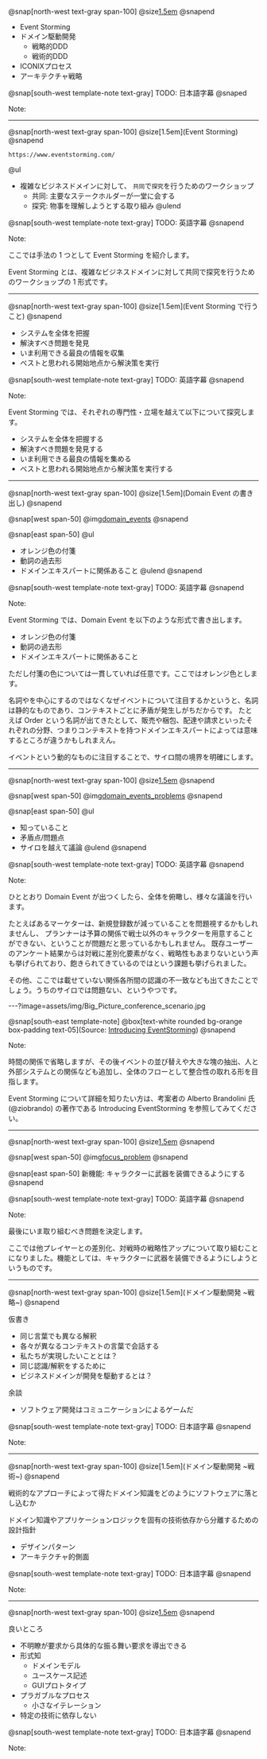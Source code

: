 @snap[north-west text-gray span-100]
@size[1.5em](設計・開発手法について)
@snapend

- Event Storming
- ドメイン駆動開発
    - 戦略的DDD
    - 戦術的DDD
- ICONIXプロセス
- アーキテクチャ戦略

@snap[south-west template-note text-gray]
TODO: 日本語字幕
@snaped

Note:

---

@snap[north-west text-gray span-100]
@size[1.5em](Event Storming)
@snapend

`https://www.eventstorming.com/`

@ul[](false)
* 複雑なビジネスドメインに対して、
  `共同`で`探究`を行うためのワークショップ
    * 共同: 主要なステークホルダーが一堂に会する
    * 探究: 物事を理解しようとする取り組み
@ulend

@snap[south-west template-note text-gray]
TODO: 英語字幕
@snapend

Note:

ここでは手法の 1 つとして Event Storming を紹介します。

Event Storming とは、複雑なビジネスドメインに対して共同で探究を行うためのワークショップの 1 形式です。

---

@snap[north-west text-gray span-100]
@size[1.5em](Event Storming で行うこと)
@snapend

* システムを全体を把握
* 解決すべき問題を発見
* いま利用できる最良の情報を収集
* ベストと思われる開始地点から解決策を実行

@snap[south-west template-note text-gray]
TODO: 英語字幕
@snapend

Note:

Event Storming では、それぞれの専門性・立場を越えて以下について探究します。 

* システムを全体を把握する
* 解決すべき問題を発見する
* いま利用できる最良の情報を集める
* ベストと思われる開始地点から解決策を実行する 

---

@snap[north-west text-gray span-100]
@size[1.5em](Domain Event の書き出し)
@snapend

@snap[west span-50]
@img[domain_events](assets/img/domain_events.jpg)
@snapend

@snap[east span-50]
@ul[](false)
* オレンジ色の付箋
* 動詞の過去形
* ドメインエキスパートに関係あること
@ulend
@snapend

@snap[south-west template-note text-gray]
TODO: 英語字幕
@snapend

Note:

Event Storming では、Domain Event を以下のような形式で書き出します。

* オレンジ色の付箋
* 動詞の過去形
* ドメインエキスパートに関係あること

ただし付箋の色については一貫していれば任意です。ここではオレンジ色とします。

名詞やを中心にするのではなくなぜイベントについて注目するかというと、名詞は静的なものであり、コンテキストごとに矛盾が発生しがちだからです。
たとえば Order という名詞が出てきたとして、販売や梱包、配達や請求といったそれぞれの分野、つまりコンテキストを持つドメインエキスパートによっては意味するところが違うかもしれまえん。

イベントという動的なものに注目することで、サイロ間の境界を明確にします。

---

@snap[north-west text-gray span-100]
@size[1.5em](ドメインイベントの議論)
@snapend

@snap[west span-50]
@img[domain_events_problems](assets/img/domain_events_problems.jpg)
@snapend

@snap[east span-50]
@ul[](false)
* 知っていること
* 矛盾点/問題点
* サイロを越えて議論
@ulend
@snapend

@snap[south-west template-note text-gray]
TODO: 英語字幕
@snapend

Note:

ひととおり Domain Event が出つくしたら、全体を俯瞰し、様々な議論を行います。

たとえばあるマーケターは、新規登録数が減っていることを問題視するかもしれませんし、
プランナーは予算の関係で戦士以外のキャラクターを用意することができない、ということが問題だと思っているかもしれません。
既存ユーザーのアンケート結果からは対戦に差別化要素がなく、戦略性もあまりないという声も挙げられており、飽きられてきているのではという課題も挙げられました。

その他、ここでは載せていない関係各所間の認識の不一致なども出てきたことでしょう。うちのサイロでは問題ない、というやつです。

---?image=assets/img/Big_Picture_conference_scenario.jpg

@snap[south-east template-note]
@box[text-white rounded bg-orange box-padding text-05](Source: [Introducing EventStorming](https://leanpub.com/introducing_eventstorming))
@snapend

Note:

時間の関係で省略しますが、その後イベントの並び替えや大きな塊の抽出、人と外部システムとの関係なども追加し、全体のフローとして整合性の取れる形を目指します。

Event Storming について詳細を知りたい方は、考案者の Alberto Brandolini 氏(@ziobrando) の著作である Introducing EventStorming を参照してみてください。  

---

@snap[north-west text-gray span-100]
@size[1.5em](焦点をあてる問題を選ぶ)
@snapend

@snap[west span-50]
@img[focus_problem](assets/img/focus_problem.jpg)
@snapend

@snap[east span-50]
新機能: キャラクターに武器を装備できるようにする
@snapend

@snap[south-west template-note text-gray]
TODO: 英語字幕
@snapend

Note:

最後にいま取り組むべき問題を決定します。

ここでは他プレイヤーとの差別化、対戦時の戦略性アップについて取り組むことになりました。機能としては、キャラクターに武器を装備できるようにしようというものです。

---

@snap[north-west text-gray span-100]
@size[1.5em](ドメイン駆動開発 ~戦略~)
@snapend

仮書き
- 同じ言葉でも異なる解釈
- 各々が異なるコンテキストの言葉で会話する
- 私たちが実現したいこととは？
- 同じ認識/解釈をするために
- ビジネスドメインが開発を駆動するとは？

余談
- ソフトウェア開発はコミュニケーションによるゲームだ


@snap[south-west template-note text-gray]
TODO: 日本語字幕
@snapend

Note:

---

@snap[north-west text-gray span-100]
@size[1.5em](ドメイン駆動開発 ~戦術~)
@snapend

戦術的なアプローチによって得たドメイン知識をどのようにソフトウェアに落とし込むか

ドメイン知識やアプリケーションロジックを固有の技術依存から分離するための設計指針


- デザインパターン
- アーキテクチャ的側面


@snap[south-west template-note text-gray]
TODO: 日本語字幕
@snapend

Note:

---

@snap[north-west text-gray span-100]
@size[1.5em](ICONIXプロセス)
@snapend

良いところ

- 不明瞭が要求から具体的な振る舞い要求を導出できる
- 形式知
    - ドメインモデル
    - ユースケース記述
    - GUIプロトタイプ
- プラガブルなプロセス
    - 小さなイテレーション
- 特定の技術に依存しない


@snap[south-west template-note text-gray]
TODO: 日本語字幕
@snapend

Note:


